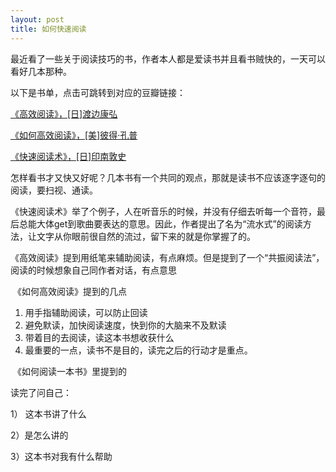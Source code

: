 ```yaml
---
layout: post
title: 如何快速阅读
---
```




最近看了一些关于阅读技巧的书，作者本人都是爱读书并且看书贼快的，一天可以看好几本那种。

以下是书单，点击可跳转到对应的豆瓣链接：

[《高效阅读》，[日]渡边康弘](https://book.douban.com/subject/27199270/)

[《如何高效阅读》，[美]彼得·孔普](https://book.douban.com/subject/26391279/)

[《快速阅读术》，[日]印南敦史](https://book.douban.com/subject/27032526/)



​	 怎样看书才又快又好呢？几本书有一个共同的观点，那就是读书不应该逐字逐句的阅读，要扫视、通读。

​	《快速阅读术》举了个例子，人在听音乐的时候，并没有仔细去听每一个音符，最后总能大体get到歌曲要表达的意思。因此，作者提出了名为“流水式”的阅读方法，让文字从你眼前很自然的流过，留下来的就是你掌握了的。

​	《高效阅读》提到用纸笔来辅助阅读，有点麻烦。但是提到了一个“共振阅读法”，阅读的时候想象自己同作者对话，有点意思

​	《如何高效阅读》提到的几点

1. 用手指辅助阅读，可以防止回读
2. 避免默读，加快阅读速度，快到你的大脑来不及默读
3. 带着目的去阅读，读这本书想收获什么
4. 最重要的一点，读书不是目的，读完之后的行动才是重点。



​	《如何阅读一本书》里提到的

读完了问自己：

1） 这本书讲了什么

2）是怎么讲的

3）这本书对我有什么帮助

